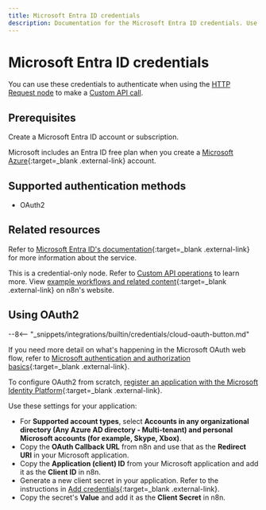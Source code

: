 ```yaml
---
title: Microsoft Entra ID credentials
description: Documentation for the Microsoft Entra ID credentials. Use these credentials to authenticate Microsoft Entra ID in n8n, a workflow automation platform.
---
```


# Microsoft Entra ID credentials

You can use these credentials to authenticate when using the [HTTP Request node](/integrations/builtin/core-nodes/n8n-nodes-base.httprequest/) to make a [Custom API call](/integrations/custom-operations/).

## Prerequisites

Create a Microsoft Entra ID account or subscription.

Microsoft includes an Entra ID free plan when you create a [Microsoft Azure](https://azure.microsoft.com/){:target=_blank .external-link} account.

## Supported authentication methods

- OAuth2

## Related resources

Refer to [Microsoft Entra ID's documentation](https://www.microsoft.com/en-us/security/business/identity-access/azure-active-directory){:target=_blank .external-link} for more information about the service.

This is a credential-only node. Refer to [Custom API operations](/integrations/custom-operations/) to learn more. View [example workflows and related content](https://n8n.io/integrations/microsoft-entra-id-azure-active-directory/){:target=_blank .external-link} on n8n's website.

## Using OAuth2

--8<-- "_snippets/integrations/builtin/credentials/cloud-oauth-button.md"

If you need more detail on what's happening in the Microsoft OAuth web flow, refer to [Microsoft authentication and authorization basics](https://learn.microsoft.com/en-us/graph/auth/auth-concepts){:target=_blank .external-link}.

To configure OAuth2 from scratch, [register an application with the Microsoft Identity Platform](https://learn.microsoft.com/en-us/graph/auth-register-app-v2){:target=_blank .external-link}.

Use these settings for your application:

- For **Supported account types**, select **Accounts in any organizational directory (Any Azure AD directory - Multi-tenant) and personal Microsoft accounts (for example, Skype, Xbox)**.
- Copy the **OAuth Callback URL** from n8n and use that as the **Redirect URI** in your Microsoft application.
- Copy the **Application (client) ID** from your Microsoft application and add it as the **Client ID** in n8n.
- Generate a new client secret in your application. Refer to the instructions in [Add credentials](https://learn.microsoft.com/en-us/graph/auth-register-app-v2#add-credentials){:target=_blank .external-link}.
- Copy the secret's **Value** and add it as the **Client Secret** in n8n.